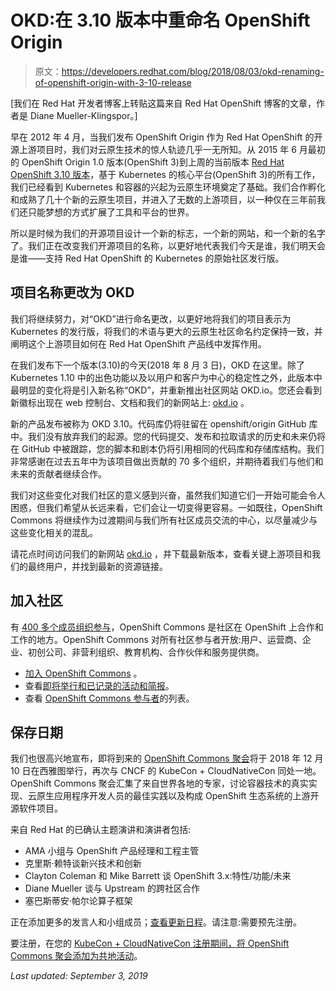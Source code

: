 # OKD:在 3.10 版本中重命名 OpenShift Origin

> 原文：<https://developers.redhat.com/blog/2018/08/03/okd-renaming-of-openshift-origin-with-3-10-release>

[我们在 Red Hat 开发者博客上转贴这篇来自 Red Hat OpenShift 博客的文章，作者是 Diane Mueller-Klingspor。]

早在 2012 年 4 月，当我们发布 OpenShift Origin 作为 Red Hat OpenShift 的开源上游项目时，我们对云原生技术的惊人轨迹几乎一无所知。从 2015 年 6 月最初的 OpenShift Origin 1.0 版本(OpenShift 3)到上周的当前版本 [Red Hat OpenShift 3.10 版本](https://blog.openshift.com/red-hat-openshift-container-platform-3-10-is-now-available-for-download/)，基于 Kubernetes 的核心平台(OpenShift 3)的所有工作，我们已经看到 Kubernetes 和容器的兴起为云原生环境奠定了基础。我们合作孵化和成熟了几十个新的云原生项目，并进入了无数的上游项目，以一种仅在三年前我们还只能梦想的方式扩展了工具和平台的世界。

所以是时候为我们的开源项目设计一个新的标志，一个新的网站，和一个新的名字了。我们正在改变我们开源项目的名称，以更好地代表我们今天是谁，我们明天会是谁——支持 Red Hat OpenShift 的 Kubernetes 的原始社区发行版。

## 项目名称更改为 OKD

我们将继续努力，对“OKD”进行命名更改，以更好地将我们的项目表示为 Kubernetes 的发行版，将我们的术语与更大的云原生社区命名约定保持一致，并阐明这个上游项目如何在 Red Hat OpenShift 产品线中发挥作用。

在我们发布下一个版本(3.10)的今天(2018 年 8 月 3 日)，OKD 在这里。除了 Kubernetes 1.10 中的出色功能以及以用户和客户为中心的稳定性之外，此版本中最明显的变化将是引入新名称“OKD”，并重新推出社区网站 OKD.io。您还会看到新徽标出现在 web 控制台、文档和我们的新网站上: [okd.io](https://okd.io/) 。

新的产品发布被称为 OKD 3.10。代码库仍将驻留在 openshift/origin GitHub 库中。我们没有放弃我们的起源。您的代码提交、发布和拉取请求的历史和未来仍将在 GitHub 中被跟踪，您的脚本和剧本仍将引用相同的代码库和存储库结构。我们非常感谢在过去五年中为该项目做出贡献的 70 多个组织，并期待着我们与他们和未来的贡献者继续合作。

我们对这些变化对我们社区的意义感到兴奋，虽然我们知道它们一开始可能会令人困惑，但我们希望从长远来看，它们会让一切变得更容易。一如既往，OpenShift Commons 将继续作为过渡期间与我们所有社区成员交流的中心，以尽量减少与这些变化相关的混乱。

请花点时间访问我们的新网站 [okd.io](https://okd.io/) ，并下载最新版本，查看关键上游项目和我们的最终用户，并找到最新的资源链接。

## 加入社区

有 [400 多个成员组织参与](https://commons.openshift.org/#colleagues)，OpenShift Commons 是社区在 OpenShift 上合作和工作的地方。OpenShift Commons 对所有社区参与者开放:用户、运营商、企业、初创公司、非营利组织、教育机构、合作伙伴和服务提供商。

*   [加入 OpenShift Commons](https://commons.openshift.org/#join) 。
*   查看[即将举行和已记录的活动和简报](https://commons.openshift.org/events.html)。
*   查看 [OpenShift Commons 参与者](https://commons.openshift.org/participants.html)的列表。

## 保存日期

我们也很高兴地宣布，即将到来的 [OpenShift Commons 聚会](https://commons.openshift.org/gatherings/Seattle_2018.html)将于 2018 年 12 月 10 日在西雅图举行，再次与 CNCF 的 KubeCon + CloudNativeCon 同处一地。OpenShift Commons 聚会汇集了来自世界各地的专家，讨论容器技术的真实实现、云原生应用程序开发人员的最佳实践以及构成 OpenShift 生态系统的上游开源软件项目。

来自 Red Hat 的已确认主题演讲和演讲者包括:

*   AMA 小组与 OpenShift 产品经理和工程主管
*   克里斯·赖特谈新兴技术和创新
*   Clayton Coleman 和 Mike Barrett 谈 OpenShift 3.x:特性/功能/未来
*   Diane Mueller 谈与 Upstream 的跨社区合作
*   塞巴斯蒂安·帕尔论算子框架

正在添加更多的发言人和小组成员；[查看更新日程](https://commons.openshift.org/gatherings/Seattle_2018.html)。请注意:需要预先注册。

要注册，在您的 [KubeCon + CloudNativeCon 注册期间，将 OpenShift Commons 聚会添加为](https://www.regonline.com/registration/Checkin.aspx?EventID=2246960)[共地活动](https://events.linuxfoundation.org/events/kubecon-cloudnativecon-north-america-2018/co-located-events/openshiftcommonsgathering/)。

*Last updated: September 3, 2019*